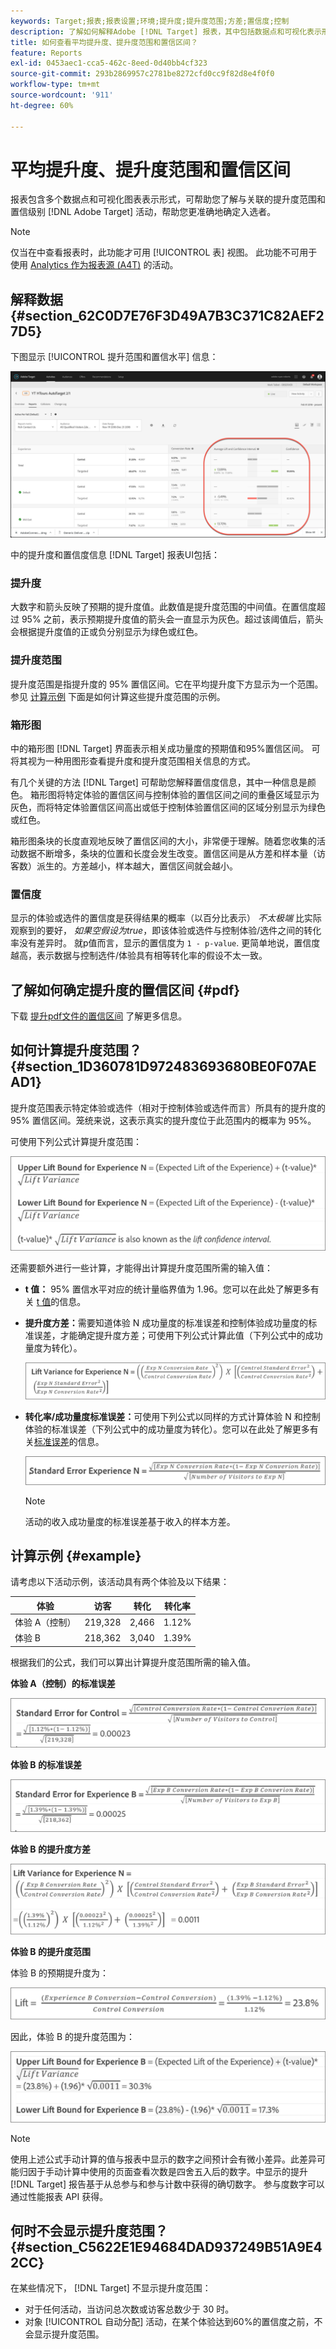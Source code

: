 ```yaml
---
keywords: Target;报表;报表设置;环境;提升度;提升度范围;方差;置信度;控制
description: 了解如何解释Adobe [!DNL Target] 报表，其中包括数据点和可视化表示形式，以帮助您了解活动的提升范围和置信水平。
title: 如何查看平均提升度、提升度范围和置信区间？
feature: Reports
exl-id: 0453aec1-cca5-462c-8eed-0d40bb4cf323
source-git-commit: 293b2869957c2781be8272cfd0cc9f82d8e4f0f0
workflow-type: tm+mt
source-wordcount: '911'
ht-degree: 60%

---
```


# 平均提升度、提升度范围和置信区间

报表包含多个数据点和可视化图表表示形式，可帮助您了解与关联的提升度范围和置信级别 [!DNL Adobe Target] 活动，帮助您更准确地确定入选者。

>[!NOTE]
>
>仅当在中查看报表时，此功能才可用 [!UICONTROL 表] 视图。 此功能不可用于使用 [Analytics 作为报表源 (A4T)](/help/main/c-integrating-target-with-mac/a4t/a4t.md#concept_7540C8C04259434AB6EE33B09F47A1DE) 的活动。

## 解释数据 {#section_62C0D7E76F3D49A7B3C371C82AEF27D5}

下图显示 [!UICONTROL 提升范围和置信水平] 信息：

![平均提升度和置信水平报表](/help/main/c-reports/c-report-settings/assets/lift-screenshot-new.png)

中的提升度和置信度信息 [!DNL Target] 报表UI包括：

### 提升度

大数字和箭头反映了预期的提升度值。此数值是提升度范围的中间值。在置信度超过 95% 之前，表示预期提升度值的箭头会一直显示为灰色。超过该阈值后，箭头会根据提升度值的正或负分别显示为绿色或红色。

### 提升度范围

提升度范围是指提升度的 95% 置信区间。它在平均提升度下方显示为一个范围。参见 [计算示例](#example) 下面是如何计算这些提升度范围的示例。

### 箱形图

中的箱形图 [!DNL Target] 界面表示相关成功量度的预期值和95%置信区间。 可将其视为一种用图形查看提升度和提升度范围相关信息的方式。

有几个关键的方法 [!DNL Target] 可帮助您解释置信度信息，其中一种信息是颜色。 箱形图将特定体验的置信区间与控制体验的置信区间之间的重叠区域显示为灰色，而将特定体验置信区间高出或低于控制体验置信区间的区域分别显示为绿色或红色。

箱形图条块的长度直观地反映了置信区间的大小，非常便于理解。随着您收集的活动数据不断增多，条块的位置和长度会发生改变。置信区间是从方差和样本量（访客数）派生的。方差越小，样本越大，置信区间就会越小。

### 置信度

显示的体验或选件的置信度是获得结果的概率（以百分比表示） _不太极端_ 比实际观察到的要好， _如果空假设为true_，即该体验或选件与控制体验/选件之间的转化率没有差异时。 就p值而言，显示的置信度为 `1 - p-value`. 更简单地说，置信度越高，表示数据与控制选件/体验具有相等转化率的假设不太一致。

## 了解如何确定提升度的置信区间 {#pdf}

下载 [提升pdf文件的置信区间](/help/main/assets/confidence_interval_lift.pdf) 了解更多信息。

## 如何计算提升度范围？ {#section_1D360781D972483693680BE0F07AEAD1}

提升度范围表示特定体验或选件（相对于控制体验或选件而言）所具有的提升度的 95% 置信区间。笼统来说，这表示真实的提升度位于此范围内的概率为 95%。

可使用下列公式计算提升度范围：

![lift_diagram图像](assets/lift_diagram.png)

还需要额外进行一些计算，才能得出计算提升度范围所需的输入值：

* **t 值：** 95% 置信水平对应的统计量临界值为 1.96。您可以在此处了解更多有关 [t 值](https://en.wikipedia.org/wiki/T-statistic)的信息。
* **提升度方差：**&#x200B;需要知道体验 N 成功量度的标准误差和控制体验成功量度的标准误差，才能确定提升度方差；可使用下列公式计算此值（下列公式中的成功量度为转化）。

   ![lift_variance图像](assets/lift_variance.png)

* **转化率/成功量度标准误差：**&#x200B;可使用下列公式以同样的方式计算体验 N 和控制体验的标准误差（下列公式中的成功量度为转化）。您可以在此处了解更多有关[标准误差](https://en.wikipedia.org/wiki/Standard_error)的信息。

   ![standard_error图像](assets/standard_error.png)

   >[!NOTE]
   >
   >活动的收入成功量度的标准误差基于收入的样本方差。

## 计算示例 {#example}

请考虑以下活动示例，该活动具有两个体验及以下结果：

| 体验 | 访客 | 转化 | 转化率 |
|--- |--- |--- |--- |
| 体验 A（控制） | 219,328 | 2,466 | 1.12% |
| 体验 B | 218,362 | 3,040 | 1.39% |

根据我们的公式，我们可以算出计算提升度范围所需的输入值。

**体验 A（控制）的标准误差**

![standard_error_A图像](assets/standard_error_A.png)

**体验 B 的标准误差**

![standard_error_B图像](assets/standard_error_B.png)

**体验 B 的提升度方差**

![lift_variance_B图像](assets/lift_variance_B.png)

**体验 B 的提升度范围**

体验 B 的预期提升度为：

![lift_bounds_B图像](assets/lift_bounds_B.png)

因此，体验 B 的提升度范围为：

![lift_bounds_B2图像](assets/lift_bounds_B2.png)

>[!NOTE]
>
>使用上述公式手动计算的值与报表中显示的数字之间预计会有微小差异。此差异可能归因于手动计算中使用的页面查看次数是四舍五入后的数字。中显示的提升 [!DNL Target] 报告基于从总参与和参与计数中获得的确切数字。 参与度数字可以通过性能报表 API 获得。

## 何时不会显示提升度范围？ {#section_C5622E1E94684DAD937249B51A9E42CC}

在某些情况下， [!DNL Target] 不显示提升度范围：

* 对于任何活动，当访问总次数或访客总数少于 30 时。
* 对象 [!UICONTROL 自动分配] 活动，在某个体验达到60%的置信度之前，不会显示提升度范围。

